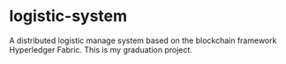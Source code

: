 # logistic-system
A distributed logistic manage system based on the blockchain framework Hyperledger Fabric. This is my graduation project.
